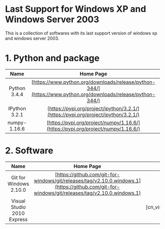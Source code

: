 # Last Support for Windows XP and Windows Server 2003
This is a collection of softwares with its last support version of windows xp and windows server 2003.

# 1. Python and package
| Name | Home Page | Download Link |
| :-: | :-: | :-: |
| Python 3.4.4 | [https://www.python.org/downloads/release/python-344/](https://www.python.org/downloads/release/python-344/) | [https://www.python.org/ftp/python/3.4.4/python-3.4.4.msi](python-3.4.4.msi) |
| IPython 3.2.1 | [https://pypi.org/project/ipython/3.2.1/](https://pypi.org/project/ipython/3.2.1/) | [ipython-3.2.1-py3-none-any.whl](https://files.pythonhosted.org/packages/df/55/a4d517c8d0d163419eb00fb17c09b71931ce04bce433adbde569f32331dc/ipython-3.2.1-py3-none-any.whl) |
| numpy-1.16.6 | [https://pypi.org/project/numpy/1.16.6/](https://pypi.org/project/numpy/1.16.6/) | [numpy-1.16.6.zip](https://files.pythonhosted.org/packages/b7/6f/24647f014eef9b67a24adfcbcd4f4928349b4a0f8393b3d7fe648d4d2de3/numpy-1.16.6.zip)

# 2. Software
| Name | Home Page | Download Link |
| :-: | :-: | :-: |
| Git for Windows 2.10.0 | [https://github.com/git-for-windows/git/releases/tag/v2.10.0.windows.1](https://github.com/git-for-windows/git/releases/tag/v2.10.0.windows.1) | [Git-2.10.0-32-bit.exe](https://github.com/git-for-windows/git/releases/download/v2.10.0.windows.1/Git-2.10.0-32-bit.exe) |
| Visual Studio 2010 Express |  | [cn_visual_studio_2010_express_x86_dvd_532024.iso](ed2k://|file|cn_visual_studio_2010_express_x86_dvd_532024.iso|1884567552|3BB6EFEECD4966BE6DFAAB5D579A80CF|/) |
